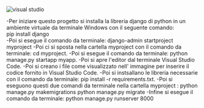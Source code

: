 ![visual studio](https://github.com/user-attachments/assets/18304d98-88d3-4514-8644-ba7f1b3244fe)

-Per iniziare questo progetto si installa la libreria django di python in un ambiente virtuale da terminale Windows con il seguente comando:<br>
pip install django<br>
-Poi si esegue il comando da terminale: 
django-admin startproject myproject
-Poi ci si sposta nella cartella myproject con il comando da terminale:
cd myproject.
-Poi si esegue il comando da terminale: 
python manage.py startapp myapp.
-Poi si apre l'editor dal terminale Visual Studio Code.
-Poi si creano i file come visualizzato nell' immagine per inserire il codice fornito in Visual Studio Code.
-Poi si instsallano le libreria necessarie con il comando da terminale:
pip install -r requirements.txt. 
-Poi si eseguono questi due comandi da terminale nella cartella myproject :
python manage.py makemigrations
python manage.py migrate
-Infine si esegue il comando da terminale:
python manage.py runserver 8000

